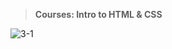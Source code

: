 > __Courses: Intro to HTML & CSS__


![3-1](https://user-images.githubusercontent.com/32510392/34082204-becac202-e362-11e7-8f51-8721d34428bb.jpg)
